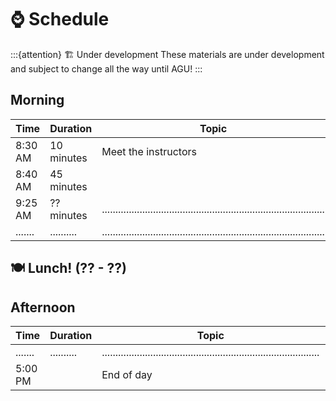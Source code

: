 # ⌚ Schedule

:::{attention} 🏗️  Under development
These materials are under development and subject to change all the way until
AGU!
:::


## Morning

| Time      | Duration    | Topic                                                                               | Presenter(s)      |
|-----------|-------------|-------------------------------------------------------------------------------------|-------------------|
| 8:30 AM   | 10 minutes  | Meet the instructors                                                                | All               |
| 8:40 AM   | 45 minutes  | [](04-materials/01-working-in-jupyterhub/CryoCloud_demo.ipynb)                      | Tasha             |
| 9:25 AM   | ?? minutes  | ................................................................................... | ................. |
| .......   | ..........  | ................................................................................... | ................. |


## 🍽️ Lunch! (?? - ??)


## Afternoon

| Time      | Duration    | Topic                                                                             | Presenter(s)      |
|-----------|-------------|-----------------------------------------------------------------------------------|-------------------|
| .......   | ..........  | ................................................................................. | ................. |
| 5:00 PM   |             | End of day                                                                        |                   |
